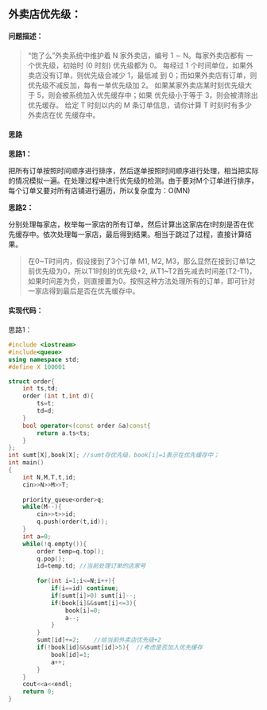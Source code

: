 ## 外卖店优先级：



#### 问题描述：

> “饱了么”外卖系统中维护着 N 家外卖店，编号 1 ∼ N。每家外卖店都有
> 一个优先级，初始时 (0 时刻) 优先级都为 0。
> 每经过 1 个时间单位，如果外卖店没有订单，则优先级会减少 1，最低减
> 到 0；而如果外卖店有订单，则优先级不减反加，每有一单优先级加 2。
> 如果某家外卖店某时刻优先级大于 5，则会被系统加入优先缓存中；如果
> 优先级小于等于 3，则会被清除出优先缓存。
> 给定 T 时刻以内的 M 条订单信息，请你计算 T 时刻时有多少外卖店在优
> 先缓存中。



#### 思路

**思路1：**

把所有订单按照时间顺序进行排序，然后逐单按照时间顺序进行处理，相当把实际的情况模拟一遍。在处理过程中进行优先级的检测。由于要对M个订单进行排序，每个订单又要对所有店铺进行遍历，所以复杂度为：O(MN)

**思路2：**

分别处理每家店，枚举每一家店的所有订单，然后计算出这家店在t时刻是否在优先缓存中。依次处理每一家店，最后得到结果。相当于跳过了过程，直接计算结果。

> 在0~T时间内，假设接到了3个订单 M1, M2, M3，那么显然在接到订单1之前优先级为0，所以T1时刻的优先级+2, 从T1~T2首先减去时间差(T2-T1)，如果时间差为负，则直接置为0。按照这种方法处理所有的订单，即可针对一家店得到最后是否在优先缓存中。



#### 实现代码：

思路1：

```c++
#include <iostream>
#include<queue> 
using namespace std;
#define X 100001

struct order{
	int ts,td;
	order (int t,int d){
		ts=t;
		td=d;
	}
	bool operator<(const order &a)const{
		return a.ts<ts;
	}
};
int sumt[X],book[X]; //sumt存优先级，book[i]=1表示在优先缓存中； 
int main()
{
	int N,M,T,t,id;
	cin>>N>>M>>T;
	
	priority_queue<order>q;
	while(M--){
		cin>>t>>id;
		q.push(order(t,id));
	}
	int a=0;
	while(!q.empty()){
		order temp=q.top();
		q.pop();
		id=temp.td;	//当前处理订单的店家号 
		
		for(int i=1;i<=N;i++){
			if(i==id) continue;
			if(sumt[i]>0) sumt[i]--;
			if(book[i]&&sumt[i]<=3){
				book[i]=0;
				a--;
			}
		}
		sumt[id]+=2;	//给当前外卖店优先级+2 
		if(!book[id]&&sumt[id]>5){	//考虑是否加入优先缓存 
			book[id]=1;
			a++;
		}
	}
	cout<<a<<endl;
	return 0;
}
```


